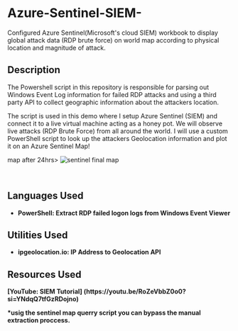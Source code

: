 # Azure-Sentinel-SIEM-
Configured Azure Sentinel(Microsoft's cloud SIEM) workbook to display global attack data (RDP brute force) on world map according to physical location and magnitude of attack.




<h2>Description</h2>
The Powershell script in this repository is responsible for parsing out Windows Event Log information for failed RDP attacks and using a third party API to collect geographic information about the attackers location.


The script is used in this demo where I setup Azure Sentinel (SIEM) and connect it to a live virtual machine acting as a honey pot. We will observe live attacks (RDP Brute Force) from all around the world. I will use a custom PowerShell script to look up the attackers Geolocation information and plot it on an Azure Sentinel Map!

map after 24hrs>
![sentinel final map](https://github.com/Rpau1/Azure-Sentinel-SIEM-/assets/147562929/69fcb4a5-9bd1-44b2-bd66-8e357b090860)


<br />


<h2>Languages Used</h2>

- <b>PowerShell: Extract RDP failed logon logs from Windows Event Viewer</b> 


<h2>Utilities Used </h2>

- <b>ipgeolocation.io: IP Address to Geolocation API</b>

<h2> Resources Used </h2>
<b>[YouTube: SIEM Tutorial] (https://youtu.be/RoZeVbbZ0o0?si=YNdqQ7tfGzRDojno)</b>

<b>*usig the sentinel map querry script you can bypass the manual extraction proccess.</b> 

